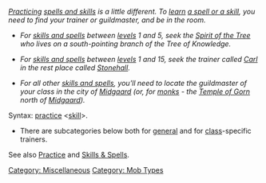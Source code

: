 *[Practicing](Practice "wikilink") [spells and
skills](:Category:_Skills_And_Spells "wikilink") is a little different.
To [learn](Practice "wikilink") [a spell or a
skill](:Category:_Skills_And_Spells "wikilink"), you need to find your
trainer or guildmaster, and be in the room.*

-   *For [skills and spells](:Category:_Skills_And_Spells "wikilink")
    between [levels](Level "wikilink") 1 and 5, seek the [Spirit of the
    Tree](Spirit_Of_The_Tree_Of_Knowledge "wikilink") who lives on a
    south-pointing branch of the Tree of Knowledge.*

<!-- -->

-   *For [skills and spells](:Category:_Skills_And_Spells "wikilink")
    between [levels](Level "wikilink") 1 and 15, seek the trainer called
    [Carl](Carl "wikilink") in the rest place called
    [Stonehall](:Category:_Stonehall "wikilink").*

<!-- -->

-   *For all other [skills and
    spells](:Category:_Skills_And_Spells "wikilink"), you'll need to
    locate the guildmaster of your class in the city of
    [Midgaard](:Category:_Midgaard "wikilink") (or, for
    [monks](:Category:_Monks "wikilink") - the [Temple of
    Gorn](:Category:_Temple_Of_Gorn "wikilink") north of
    [Midgaard](:Category:_Midgaard "wikilink")).*

Syntax: [practice](Practice "wikilink")
\<[skill](:Category:_Skills_And_Spells "wikilink")\>.

-   There are subcategories below both for
    [general](:Category:_General_Trainers "wikilink") and for
    [class](:Category:_Classes "wikilink")-specific trainers.

See also [Practice](Practice "wikilink") and [Skills &
Spells](:Category:_Skills_And_Spells "wikilink").

[Category: Miscellaneous](Category:_Miscellaneous "wikilink") [Category:
Mob Types](Category:_Mob_Types "wikilink")
